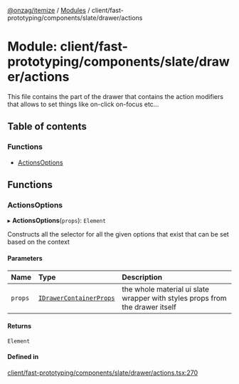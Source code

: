 [@onzag/itemize](../README.md) / [Modules](../modules.md) / client/fast-prototyping/components/slate/drawer/actions

# Module: client/fast-prototyping/components/slate/drawer/actions

This file contains the part of the drawer that contains the action
modifiers that allows to set things like on-click on-focus etc...

## Table of contents

### Functions

- [ActionsOptions](client_fast_prototyping_components_slate_drawer_actions.md#actionsoptions)

## Functions

### ActionsOptions

▸ **ActionsOptions**(`props`): `Element`

Constructs all the selector for all the given options that exist that can be set
based on the context

#### Parameters

| Name | Type | Description |
| :------ | :------ | :------ |
| `props` | [`IDrawerContainerProps`](../interfaces/client_fast_prototyping_components_slate_wrapper.IDrawerContainerProps.md) | the whole material ui slate wrapper with styles props from the drawer itself |

#### Returns

`Element`

#### Defined in

[client/fast-prototyping/components/slate/drawer/actions.tsx:270](https://github.com/onzag/itemize/blob/a24376ed/client/fast-prototyping/components/slate/drawer/actions.tsx#L270)
